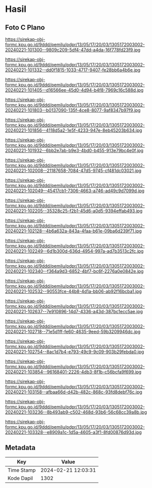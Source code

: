 # Hasil

## Foto C Plano

https://sirekap-obj-formc.kpu.go.id/9ddd/pemilu/pdpr/13/05/17/20/03/1305172003002-20240221-101300--9809c209-5df4-47dd-a4da-16f778fd23f9.jpg

https://sirekap-obj-formc.kpu.go.id/9ddd/pemilu/pdpr/13/05/17/20/03/1305172003002-20240221-101332--dd0f1815-1033-4717-9407-fe28bb6a4b6e.jpg

https://sirekap-obj-formc.kpu.go.id/9ddd/pemilu/pdpr/13/05/17/20/03/1305172003002-20240221-101405--d16566ee-45d0-4d94-b4f8-7969c16c588d.jpg

https://sirekap-obj-formc.kpu.go.id/9ddd/pemilu/pdpr/13/05/17/20/03/1305172003002-20240221-101803--b0137090-135f-4ce8-8077-9af8347b97f9.jpg

https://sirekap-obj-formc.kpu.go.id/9ddd/pemilu/pdpr/13/05/17/20/03/1305172003002-20240221-101856--4118d5a2-1e5f-4233-947e-8eb45203b634.jpg

https://sirekap-obj-formc.kpu.go.id/9ddd/pemilu/pdpr/13/05/17/20/03/1305172003002-20240221-101932--6bb2e7ab-b9e3-4bd0-b455-913e79bc4e0f.jpg

https://sirekap-obj-formc.kpu.go.id/9ddd/pemilu/pdpr/13/05/17/20/03/1305172003002-20240221-102008--21187658-7084-47d5-9745-cf481dc03021.jpg

https://sirekap-obj-formc.kpu.go.id/9ddd/pemilu/pdpr/13/05/17/20/03/1305172003002-20240221-102049--45417cb1-7306-4663-a746-ad49c9d7099d.jpg

https://sirekap-obj-formc.kpu.go.id/9ddd/pemilu/pdpr/13/05/17/20/03/1305172003002-20240221-102205--35328c25-f2b1-45d6-a0d5-9394effab493.jpg

https://sirekap-obj-formc.kpu.go.id/9ddd/pemilu/pdpr/13/05/17/20/03/1305172003002-20240221-102128--4b6a632a-843a-4faa-b61e-09ba6d239f71.jpg

https://sirekap-obj-formc.kpu.go.id/9ddd/pemilu/pdpr/13/05/17/20/03/1305172003002-20240221-102249--6d1b300d-636d-4954-997a-ad7b3513c2fc.jpg

https://sirekap-obj-formc.kpu.go.id/9ddd/pemilu/pdpr/13/05/17/20/03/1305172003002-20240221-102340--f364a9d3-6852-4bf7-bc6f-2276a0e0842e.jpg

https://sirekap-obj-formc.kpu.go.id/9ddd/pemilu/pdpr/13/05/17/20/03/1305172003002-20240221-102532--90553fce-44b8-4d1a-bb06-ab92f16bcba1.jpg

https://sirekap-obj-formc.kpu.go.id/9ddd/pemilu/pdpr/13/05/17/20/03/1305172003002-20240221-102637--7e910896-14d7-4336-a43d-387bc1ecc5ae.jpg

https://sirekap-obj-formc.kpu.go.id/9ddd/pemilu/pdpr/13/05/17/20/03/1305172003002-20240221-102718--71e5d1ff-fe60-4635-9eed-59b3209946dc.jpg

https://sirekap-obj-formc.kpu.go.id/9ddd/pemilu/pdpr/13/05/17/20/03/1305172003002-20240221-102754--8ac1d7b4-e793-49c9-9c09-903b29febda0.jpg

https://sirekap-obj-formc.kpu.go.id/9ddd/pemilu/pdpr/13/05/17/20/03/1305172003002-20240221-103854--96168401-2226-4db3-8f1b-c56bcfa9f699.jpg

https://sirekap-obj-formc.kpu.go.id/9ddd/pemilu/pdpr/13/05/17/20/03/1305172003002-20240221-103158--afbaa66d-d42b-482c-868c-93fd8debf76c.jpg

https://sirekap-obj-formc.kpu.go.id/9ddd/pemilu/pdpr/13/05/17/20/03/1305172003002-20240221-103236--8b493ab9-c502-468d-93b6-56c68cc39a8b.jpg

https://sirekap-obj-formc.kpu.go.id/9ddd/pemilu/pdpr/13/05/17/20/03/1305172003002-20240221-103328--e8909a1c-1d5a-4605-a3f1-8fd00876d93d.jpg


## Metadata

| Key        | Value               |
| ---------- | ------------------- |
| Time Stamp | 2024-02-21 12:03:31 |
| Kode Dapil | 1302                |



